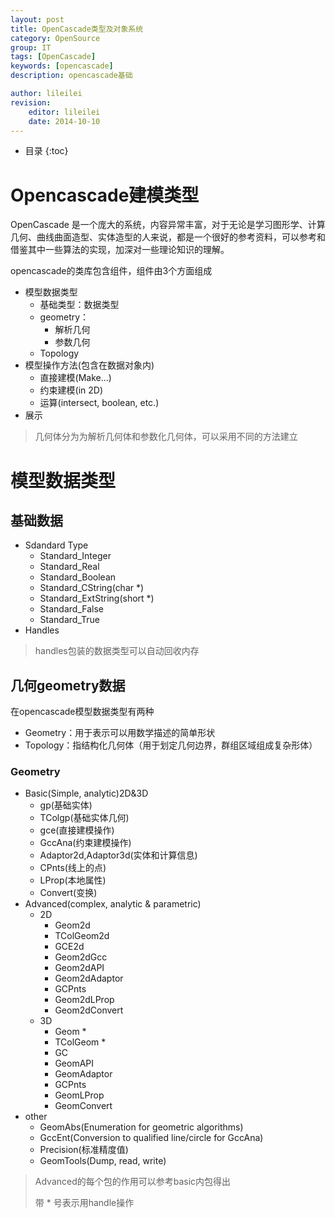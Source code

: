 ```yaml
---
layout: post
title: OpenCascade类型及对象系统
category: OpenSource
group: IT
tags: [OpenCascade]
keywords: [opencascade]
description: opencascade基础

author: lileilei
revision:
    editor: lileilei
    date: 2014-10-10
---
```


* 目录
{:toc}

# Opencascade建模类型

OpenCascade 是一个庞大的系统，内容异常丰富，对于无论是学习图形学、计算几何、曲线曲面造型、实体造型的人来说，都是一个很好的参考资料，可以参考和借鉴其中一些算法的实现，加深对一些理论知识的理解。


opencascade的类库包含组件，组件由3个方面组成

+ 模型数据类型
    - 基础类型：数据类型
    - geometry：
        * 解析几何
        * 参数几何
    - Topology
+ 模型操作方法(包含在数据对象内)
    - 直接建模(Make...)
    - 约束建模(in 2D)
    - 运算(intersect, boolean, etc.)
+ 展示

> 几何体分为为解析几何体和参数化几何体，可以采用不同的方法建立

# 模型数据类型

## 基础数据

+ Sdandard Type
    - Standard_Integer
    - Standard_Real
    - Standard_Boolean
    - Standard_CString(char *)
    - Standard_ExtString(short *)
    - Standard_False
    - Standard_True
+ Handles

> handles包装的数据类型可以自动回收内存

## 几何geometry数据

在opencascade模型数据类型有两种

+ Geometry：用于表示可以用数学描述的简单形状
+ Topology：指结构化几何体（用于划定几何边界，群组区域组成复杂形体）

### Geometry

+ Basic(Simple, analytic)2D&3D
    - gp(基础实体)
    - TColgp(基础实体几何)
    - gce(直接建模操作)
    - GccAna(约束建模操作)
    - Adaptor2d,Adaptor3d(实体和计算信息)
    - CPnts(线上的点)
    - LProp(本地属性)
    - Convert(变换)
+ Advanced(complex, analytic & parametric)
    - 2D
        * Geom2d
        * TColGeom2d
        * GCE2d
        * Geom2dGcc
        * Geom2dAPI
        * Geom2dAdaptor
        * GCPnts
        * Geom2dLProp
        * Geom2dConvert
    - 3D
        * Geom *
        * TColGeom *
        * GC
        * GeomAPI
        * GeomAdaptor
        * GCPnts
        * GeomLProp
        * GeomConvert
+ other
    - GeomAbs(Enumeration for geometric algorithms)
    - GccEnt(Conversion to qualified line/circle for GccAna)
    - Precision(标准精度值)
    - GeomTools(Dump, read, write)

> Advanced的每个包的作用可以参考basic内包得出
>
> 带 * 号表示用handle操作



